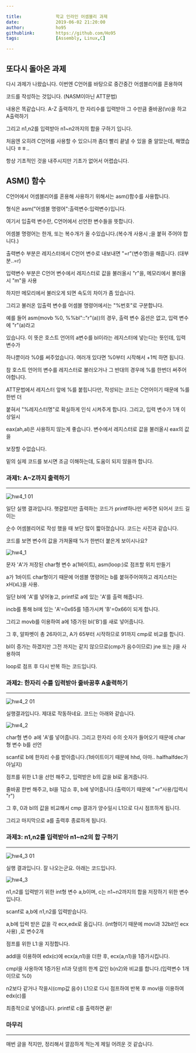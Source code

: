 ```yaml
---

title:             학교 인라인 어셈블리 과제
date:              2019-06-02 21:20:00
author:            ho95
githublink:        https://github.com/Ho95
tags:              [Assembly, Linux,C]

---
```


## 또다시 돌아온 과제

다시 과제가 나왔습니다. 이번엔 C언어를 바탕으로 중간중간 어셈블리어를 혼용하여

코드를 작성하는 것입니다. (NASM이아닌 ATT문법)

내용은 똑같습니다. A-Z 출력하기, 한 자리수를 입력받아 그 수만큼 줄바꿈(\n)을 하고 A출력하기

그리고 n1,n2를 입력받아  n1~n2까지의 합을 구하기 입니다.

처음엔 오히려 C언어를 사용할 수 있으니까 좀더 빨리 끝낼 수 있을 줄 알았는데, 해맸습니다 ㅎㅎ..

항상 기초적인 것을 내주시지만 기초가 없어서 어렵습니다.



## ASM() 함수

C언어에서 어셈블리어를 혼용해 사용하기 위해서는 asm()함수를 사용합니다.

형식은 asm("어셈블 명령어":출력변수:입력변수)입니다.

여기서 입출력 변수란, C언어에서 선언한 변수들을 뜻합니다.

어셈블 명령어는 한개, 또는 복수개가 올 수있습니다.(복수개 사용시 ;을 붙혀 주어야 합니다.)

출력변수 부분은 레지스터에서 C언어 변수로 내보내면  "=r"(변수명)을 해줍니다. (대부분..=r)

입력변수 부분은 C언어 변수에서 레지스터로 값을 불러올시 "r"을, 메모리에서 불러올시 "m"을 사용

하지만 메모리에서 불러오게 되면 속도의 차이가 좀 있습니다.

그리고 불러온 입출력 변수를 어셈블 명령어에서는 "%번호"로 구분합니다.

예를 들어 asm(movb %0, %%bl"::"r"(a))의 경우, 출력 변수 옵션은 없고, 입력 변수에 "r"(a)라고

있습니다. 이 뜻은 호스트 언어의 a변수를 bl이라는 레지스터에 넣는다는 뜻인데, 입력 변수가

하나뿐이라 %0를 써주었습니다. 여러개 있다면 %0부터 시작해서 +1씩 하면 됩니다.

참 호스트 언어의 변수를 레지스터로 불러오거나 그 반대의 경우에 %를 한번더 써주어야합니다.

ATT문법에서 레지스터 앞에 %를 붙힙니다만, 작성되는 코드는 C언어이기 때문에 %를 한번 더 

붙혀서 "%레지스터명"로 확실하게 인식 시켜주게 합니다. 그리고, 입력 변수가 1개 이상일시

eax(ah,al)은 사용하지 않는게 좋습니다. 변수에서 레지스터로 값을 불러올시 eax의 값을

보장할 수없습니다.

밑의 실제 코드를 보시면 조금 이해하는데, 도움이 되지 않을까 합니다.



### 과제1: A~Z까지 출력하기

------

![hw4_1 01](https://user-images.githubusercontent.com/32864449/58761722-53390800-8582-11e9-8b56-492b69fc255c.png)

일단 실행 결과입니다. 햇갈렸지만 출력하는 코드가 printf하나만 써주면 되어서 코드 길이는

순수 어셈블리어로 작성 했을 때 보단 많이 짧아졌습니다. 코드는 사진과 같습니다.  

코드를 보면 변수의 값을 가져올때 %가 한번더 붙은게 보이시나요?

![hw4_1](https://user-images.githubusercontent.com/32864449/58761728-5df39d00-8582-11e9-8027-136c7f80f3f9.jpg)

문자 'A'가 저장된 char형 변수 a(1바이트), asm(loop:)로 점프할 위치 만들기

a가 1바이트 char형이기 때문에 어셈블 명령어는 b를 붙혀주어여하고 레지스터는 xH(xL)을 사용.

일단 bl에 'A'를 넣어놓고, printf로 a에 있는 'A'를 출력 해줍니다.

incb를 통해 bl에 있는 'A'=0x65를 1증가시켜 'B'=0x66이 되게 합니다.

그리고 movb를 이용하여 a에 1증가된 bl('B')를 새로 넣어줍니다.

그 후, 알파벳이 총 26자이고, A가 65부터 시작하므로 91까지 cmp로 비교를 합니다.

bl이 증가는 하겠지만 그전 까지는 같지 않으므로(cmp가 음수이므로) jne 또는 jl을 사용하여

loop로 점프 후 다시 반복 하는 코드입니다.



### 과제2: 한자리 수를 입력받아 줄바꿈후 A출력하기

------

![hw4_2 01](https://user-images.githubusercontent.com/32864449/58761734-677d0500-8582-11e9-96dc-922a9e99968f.png)

실행결과입니다. 제대로 작동하네요. 코드는 아래와 같습니다.

![hw4_2](https://user-images.githubusercontent.com/32864449/58761740-7794e480-8582-11e9-8030-1f9570e1382a.png)

char형 변수 a에 'A'를 넣어줍니다. 그리고 한자리 수의 숫자가 들어오기 때문에 char형 변수 b를 선언

scanf로 b에 한자리 수를 받아줍니다.(1바이트이기 때문에 hhd, 아마.. halfhalfdec가 아닐지)

점프를 위한 L1:을 선언 해주고, 입력받은 b의 값을 bl로 옮겨줍니다.

줄바꿈 한번 해주고, bl을 1감소 후, b에 넣어줍니다.(출력이기 때문에 "=r"사용/입력시 "r")

그 후, 0과 bl의 값을 비교해서 cmp 결과가 양수일시 L1으로 다시 점프하게 됩니다.

그리고 마지막으로 a를 출력후 종료하게 됩니다.

### 과제3: n1,n2를 입력받아 n1~n2의 합 구하기

------

![hw4_3 01](https://user-images.githubusercontent.com/32864449/58761744-81b6e300-8582-11e9-9756-16814e94d843.png)

실행 결과입니다. 잘 나오는군요.	아래는 코드입니다.

![hw4_3](https://user-images.githubusercontent.com/32864449/58761753-8bd8e180-8582-11e9-9dfe-b15d11392a1e.png)

n1,n2를 입력받기 위한 int형 변수 a,b이며, c는 n1~n2까지의 합을 저장하기 위한 변수입니다.

scanf로 a,b에 n1,n2를 입력받습니다.

a,b에 입력 받은 값을 각 ecx,edx로 옮깁니다. (int형이기 때문에 movl과 32bit인 ecx사용) ,로 변수2개

점프를 위한 L1:을 지정합니다.

addl을 이용하여 edx(c)에 ecx(a,n1)을 더한 후, ecx(a,n1)을 1증가시킵니다.

cmpl을 사용하여 1증가된 n1과 덧샘의 한계 값인 b(n2)와 비교를 합니다.(입력변수 1개이므로 %0)

n2보다 같거나 작을시(cmp값 음수) L1으로 다시 점프하여 반복 후 movl을 이용하여 edx(c)를 

최종적으로 넣어줍니다. printf로 c를 출력하면 끝!



### 마무리

------

매번 글을 적지만, 정리해서 깔끔하게 적는게 제일 어려운 것 같습니다.